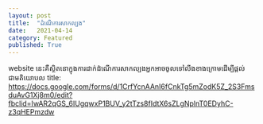 ```yaml
---
layout: post
title:  "ដំណើការសាកល្បង"
date:   2021-04-14
category: Featured
published: True
---
```

website នេះគឺស្ថិតនោក្នុងការដាក់ដំណើការសាកល្បងអ្នកអាចចូលទៅលីងខាងក្រោមដើម្បីផ្តល់ជាមតិយោបល
title: https://docs.google.com/forms/d/1CrfYcnAAnI6fCnkTg5mZodK5Z_2S3FmsduAvG1Xj8m0/edit?fbclid=IwAR2qGS_6IUgqwxP1BUV_y2tTzs8fIdtX6sZLgNplnT0EDyhC-z3qHEPmzdw
